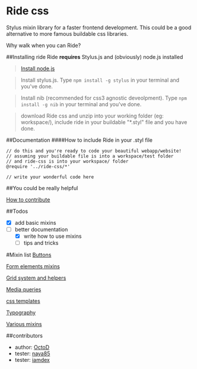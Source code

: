 Ride css
========

Stylus mixin library for a faster frontend development. This could be a good alternative to more famous buildable css libraries.

Why walk when you can Ride?

##Installing ride
Ride **requires** Stylus.js and (obviously) node.js installed

> [Install node.js](http://nodejs.org/ "Click here to go to node.js website")

> Install stylus.js. Type ```npm install -g stylus``` in your terminal and you've done.

> Install nib (recommended for css3 agnostic deveolpment). Type ```npm install -g nib``` in your terminal and you've done.

> download Ride css and unzip into your working folder (eg: workspace/), include ride in your buildable "*.styl" file and you have done.

##Documentation
####How to include Ride in your .styl file
```
// do this and you're ready to code your beautiful webapp/website!
// assuming your buildable file is into a workspace/test folder
// and ride-css is into your workspace/ folder
@require '../ride-css/*'

// write your wonderful code here
```

##You could be really helpful

[How to contribute](https://github.com/octod/ride-css/blob/master/contributing.md)

##Todos
- [x] add basic mixins
- [ ] better documentation
  - [x] write how to use mixins
  - [ ] tips and tricks

#Mixin list
[Buttons](https://github.com/octod/ride-css/blob/master/docs/buttons.md)

[Form elements mixins](https://github.com/octod/ride-css/blob/master/docs/form-elements.md)

[Grid system and helpers](https://github.com/octod/ride-css/blob/master/docs/grids.md)

[Media queries](https://github.com/octod/ride-css/blob/master/docs/media-queries.md)

[css templates](https://github.com/octod/ride-css/blob/master/docs/css-templates.md)

[Typography](https://github.com/octod/ride-css/blob/master/docs/typography.md)

[Various mixins](https://github.com/octod/ride-css/blob/master/docs/etc.md)

##contributors

* author: [OctoD](https://github.com/OctoD/)
* tester: [naya85](https://github.com/naya85/)
* tester: [iamdex](https://github.com/iamdex/)
